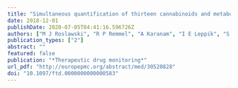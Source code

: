 ```yaml
---
title: "Simultaneous quantification of thirteen cannabinoids and metabolites in human plasma by liquid chromatography tandem mass spectrometry in adult epilepsy patients. "
date: 2018-12-01
publishDate: 2020-07-05T04:41:16.596726Z
authors: ["M J Roslawski", "R P Remmel", "A Karanam", "I E Leppik", "S E Marino", "A K Birnbaum"]
publication_types: ["2"]
abstract: ""
featured: false
publication: "*Therapeutic drug monitoring*"
url_pdf: "http://europepmc.org/abstract/med/30520828"
doi: "10.1097/ftd.0000000000000583"
---
```


